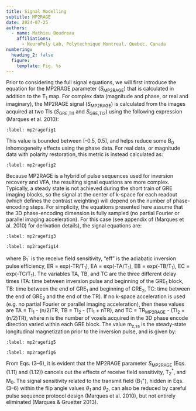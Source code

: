 ```yaml
---
title: Signal Modelling
subtitle: MP2RAGE
date: 2024-07-25
authors:
  - name: Mathieu Boudreau
    affiliations:
      - NeuroPoly Lab, Polytechnique Montreal, Quebec, Canada
numbering:
  heading_2: false
  figure:
    template: Fig. %s
---
```


Prior to considering the full signal equations, we will first introduce the equation for the MP2RAGE parameter (<i>S</i><sub>MP2RAGE</sub>) that is calculated in addition to the T<sub>1</sub> map. For complex data (magnitude and phase, or real and imaginary), the MP2RAGE signal (<i>S</i><sub>MP2RAGE</sub>) is calculated from the images acquired at two TIs (<i>S</i><sub>GRE,TI1</sub> and <i>S</i><sub>GRE,TI2</sub>) using the following expression (Marques et al. 2010):

```{figure} img/equation1.png
:label: mp2ragefig1
```

This value is bounded between [-0.5, 0.5], and helps reduce some B<sub>0</sub> inhomogeneity effects using the phase data. For real data, or magnitude data with polarity restoration, this metric is instead calculated as:


```{figure} img/equation2.png
:label: mp2ragefig2
```

Because MP2RAGE is a hybrid of pulse sequences used for inversion recovery and VFA, the resulting signal equations are more complex. Typically, a steady state is not achieved during the short train of GRE imaging blocks, so the signal at the center of k-space for each readout (which defines the contrast weighting) will depend on the number of phase-encoding steps. For simplicity, the equations presented here assume that the 3D phase-encoding dimension is fully sampled (no partial Fourier or parallel imaging acceleration). For this case (see appendix of (Marques et al. 2010) for derivation details), the signal equations are:


```{figure} img/equation3.png
:label: mp2ragefig3
```

```{figure} img/equation4.png
:label: mp2ragefig14
```

where B<sub>1</sub><sup>-</sup> is the receive field sensitivity, “eff” is the adiabatic inversion pulse efficiency, ER = exp(-TR/T<sub>1</sub>), EA = exp(-TA/T<sub>1</sub>), EB = exp(-TB/T<sub>1</sub>), EC = exp(-TC/T<sub>1</sub>). The variables TA, TB, and TC are the three different delay times (TA: time between inversion pulse and beginning of the GRE<sub>1</sub> block, TB: time between the end of GRE<sub>1</sub> and beginning of GRE<sub>2</sub>, TC: time between the end of GRE<sub>2</sub> and the end of the TR). If no k-space acceleration is used (e.g. no partial Fourier or parallel imaging acceleration), then these values are TA = TI<sub>1</sub> - (n/2)TR, TB = TI<sub>2</sub> - (TI<sub>1</sub> + nTR), and TC = TR<sub>MP2RAGE</sub> - (TI<sub>2</sub> + (n/2)TR), where n is the number of voxels acquired in the 3D phase encode direction varied within each GRE block. The value m<sub>z,ss</sub> is the steady-state longitudinal magnetization prior to the inversion pulse, and is given by:


```{figure} img/equation5.png
:label: mp2ragefig5
```


```{figure} img/equation6.png
:label: mp2ragefig6
```

From Eqs. (3–6), it is evident that the MP2RAGE parameter <i>S</i><sub>MP2RAGE</sub> (Eqs. (1.11) and (1.12)) cancels out the effects of receive field sensitivity, T<sub>2</sub><sup>*</sup>, and M<sub>0</sub>. The signal sensitivity related to the transmit field (B<sub>1</sub><sup>+</sup>), hidden in Eqs. (3–6) within the flip angle values <i>θ<sub>1</sub></i> and <i>θ<sub>2</sub></i>, can also be reduced by careful pulse sequence protocol design (Marques et al. 2010), but not entirely eliminated (Marques & Gruetter 2013).